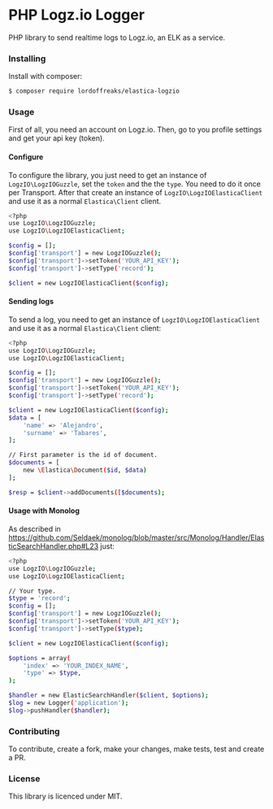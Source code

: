 # PHP Logz.io Logger

PHP library to send realtime logs to Logz.io, an ELK as a service.

### Installing

Install with composer:

```sh
$ composer require lordoffreaks/elastica-logzio
```

### Usage

First of all, you need an account on Logz.io. Then, go to you profile settings and get your api key (token).

#### Configure
To configure the library, you just need to get an instance of `LogzIO\LogzIOGuzzle`, set the `token` and the the `type`. You need to do it once per Transport. After that create an instance of `LogzIO\LogzIOElasticaClient` and use it as a normal `Elastica\Client` client.

```sh
<?php
use LogzIO\LogzIOGuzzle;
use LogzIO\LogzIOElasticaClient;

$config = [];
$config['transport'] = new LogzIOGuzzle();
$config['transport']->setToken('YOUR_API_KEY');
$config['transport']->setType('record');

$client = new LogzIOElasticaClient($config);
```

#### Sending logs
To send a log, you need to get an instance of `LogzIO\LogzIOElasticaClient` and use it as a normal `Elastica\Client` client:

```sh
<?php
use LogzIO\LogzIOGuzzle;
use LogzIO\LogzIOElasticaClient;

$config = [];
$config['transport'] = new LogzIOGuzzle();
$config['transport']->setToken('YOUR_API_KEY');
$config['transport']->setType('record');

$client = new LogzIOElasticaClient($config);
$data = [
    'name' => 'Alejandro',
    'surname' => 'Tabares',
];

// First parameter is the id of document.
$documents = [
    new \Elastica\Document($id, $data)
];

$resp = $client->addDocuments([$documents);
```

#### Usage with Monolog
As described in https://github.com/Seldaek/monolog/blob/master/src/Monolog/Handler/ElasticSearchHandler.php#L23 just:

```sh
<?php
use LogzIO\LogzIOGuzzle;
use LogzIO\LogzIOElasticaClient;

// Your type.
$type = 'record';
$config = [];
$config['transport'] = new LogzIOGuzzle();
$config['transport']->setToken('YOUR_API_KEY');
$config['transport']->setType($type);

$client = new LogzIOElasticaClient($config);

$options = array(
    'index' => 'YOUR_INDEX_NAME',
    'type' => $type,
);

$handler = new ElasticSearchHandler($client, $options);
$log = new Logger('application');
$log->pushHandler($handler);
```

### Contributing

To contribute, create a fork, make your changes, make tests, test and create a PR.


### License

This library is licenced under MIT.
